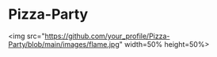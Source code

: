 # Pizza-Party
<img src="https://github.com/your_profile/Pizza-Party/blob/main/images/flame.jpg" width=50% height=50%>
